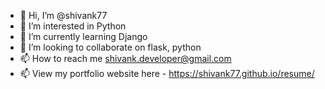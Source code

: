 - 👋 Hi, I’m @shivank77
- 👀 I’m interested in Python
- 🌱 I’m currently learning Django
- 💞️ I’m looking to collaborate on flask, python
- 📫 How to reach me shivank.developer@gmail.com
- 📫 View my portfolio website here - https://shivank77.github.io/resume/

